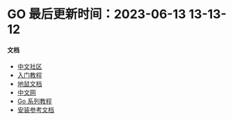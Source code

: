 <!--
 * @Description: go使用规范
 * @Author: panrui
 * @Date: 2023-04-25 08:57:17
 * @LastEditTime: 2023-07-04 10:27:27
 * @LastEditors: panrui
 * 不忘初心,不负梦想
-->

# GO 最后更新时间：2023-06-13 13-13-12

#### 文档

- [中文社区](https://www.golangtc.com/)
- [入门教程](http://c.biancheng.net/golang/)
- [地鼠文档](https://www.topgoer.cn/)
- [中文网](https://studygolang.com/)
- [Go 系列教程](https://studygolang.com/subject/2)
- [安装参考文档](https://blog.csdn.net/qq_44830881/article/details/123457805)
